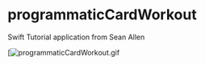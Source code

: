 # programmaticCardWorkout

Swift Tutorial application from Sean Allen

[![programmaticCardWorkout.gif](https://s4.gifyu.com/images/programmaticCardWorkout.gif)
